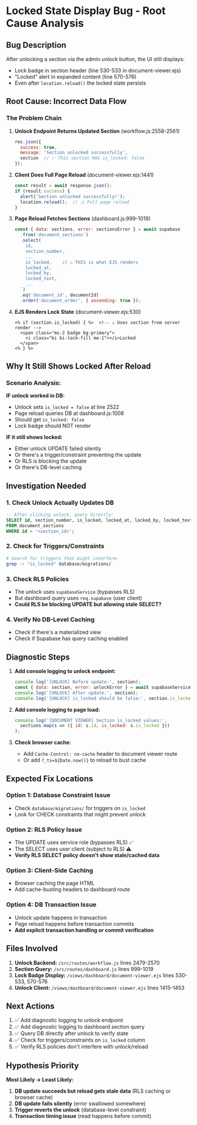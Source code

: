 # Locked State Display Bug - Root Cause Analysis

## Bug Description
After unlocking a section via the admin unlock button, the UI still displays:
- Lock badge in section header (line 530-533 in document-viewer.ejs)
- "Locked" alert in expanded content (line 570-576)
- Even after `location.reload()` the locked state persists

## Root Cause: Incorrect Data Flow

### The Problem Chain

1. **Unlock Endpoint Returns Updated Section** (workflow.js:2558-2561)
   ```javascript
   res.json({
     success: true,
     message: 'Section unlocked successfully',
     section  // ✅ This section HAS is_locked: false
   });
   ```

2. **Client Does Full Page Reload** (document-viewer.ejs:1441)
   ```javascript
   const result = await response.json();
   if (result.success) {
     alert('Section unlocked successfully!');
     location.reload();  // ⚠️ Full page reload
   }
   ```

3. **Page Reload Fetches Sections** (dashboard.js:999-1019)
   ```javascript
   const { data: sections, error: sectionsError } = await supabase
     .from('document_sections')
     .select(`
       id,
       section_number,
       ...
       is_locked,    // ⚠️ THIS is what EJS renders
       locked_at,
       locked_by,
       locked_text,
       ...
     `)
     .eq('document_id', documentId)
     .order('document_order', { ascending: true });
   ```

4. **EJS Renders Lock State** (document-viewer.ejs:530)
   ```ejs
   <% if (section.is_locked) { %>  <!-- ⚠️ Uses section from server render -->
     <span class="ms-2 badge bg-primary">
       <i class="bi bi-lock-fill me-1"></i>Locked
     </span>
   <% } %>
   ```

## Why It Still Shows Locked After Reload

### Scenario Analysis:

**IF unlock worked in DB:**
- Unlock sets `is_locked = false` at line 2522
- Page reload queries DB at dashboard.js:1008
- Should get `is_locked: false`
- Lock badge should NOT render

**IF it still shows locked:**
- Either unlock UPDATE failed silently
- Or there's a trigger/constraint preventing the update
- Or RLS is blocking the update
- Or there's DB-level caching

## Investigation Needed

### 1. Check Unlock Actually Updates DB
```sql
-- After clicking unlock, query directly:
SELECT id, section_number, is_locked, locked_at, locked_by, locked_text
FROM document_sections
WHERE id = '<section_id>';
```

### 2. Check for Triggers/Constraints
```bash
# Search for triggers that might interfere:
grep -r "is_locked" database/migrations/
```

### 3. Check RLS Policies
- The unlock uses `supabaseService` (bypasses RLS)
- But dashboard query uses `req.supabase` (user client)
- **Could RLS be blocking UPDATE but allowing stale SELECT?**

### 4. Verify No DB-Level Caching
- Check if there's a materialized view
- Check if Supabase has query caching enabled

## Diagnostic Steps

1. **Add console logging to unlock endpoint:**
   ```javascript
   console.log('[UNLOCK] Before update:', section);
   const { data: section, error: unlockError } = await supabaseService...
   console.log('[UNLOCK] After update:', section);
   console.log('[UNLOCK] is_locked should be false:', section.is_locked);
   ```

2. **Add console logging to page load:**
   ```javascript
   console.log('[DOCUMENT VIEWER] Section is_locked values:',
     sections.map(s => ({ id: s.id, is_locked: s.is_locked }))
   );
   ```

3. **Check browser cache:**
   - Add `Cache-Control: no-cache` header to document viewer route
   - Or add `?_ts=${Date.now()}` to reload to bust cache

## Expected Fix Locations

### Option 1: Database Constraint Issue
- Check `database/migrations/` for triggers on `is_locked`
- Look for CHECK constraints that might prevent unlock

### Option 2: RLS Policy Issue
- The UPDATE uses service role (bypasses RLS) ✅
- The SELECT uses user client (subject to RLS) ⚠️
- **Verify RLS SELECT policy doesn't show stale/cached data**

### Option 3: Client-Side Caching
- Browser caching the page HTML
- Add cache-busting headers to dashboard route

### Option 4: DB Transaction Issue
- Unlock update happens in transaction
- Page reload happens before transaction commits
- **Add explicit transaction handling or commit verification**

## Files Involved

1. **Unlock Backend:** `/src/routes/workflow.js` lines 2479-2570
2. **Section Query:** `/src/routes/dashboard.js` lines 999-1019
3. **Lock Badge Display:** `/views/dashboard/document-viewer.ejs` lines 530-533, 570-576
4. **Unlock Client:** `/views/dashboard/document-viewer.ejs` lines 1415-1453

## Next Actions

1. ✅ Add diagnostic logging to unlock endpoint
2. ✅ Add diagnostic logging to dashboard section query
3. ✅ Query DB directly after unlock to verify state
4. ✅ Check for triggers/constraints on `is_locked` column
5. ✅ Verify RLS policies don't interfere with unlock/reload

## Hypothesis Priority

**Most Likely → Least Likely:**

1. **DB update succeeds but reload gets stale data** (RLS caching or browser cache)
2. **DB update fails silently** (error swallowed somewhere)
3. **Trigger reverts the unlock** (database-level constraint)
4. **Transaction timing issue** (read happens before commit)
